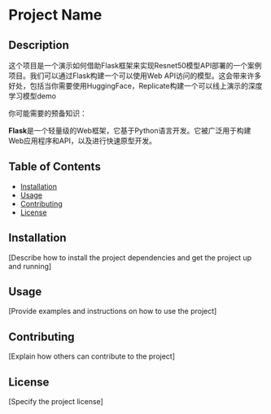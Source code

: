 # Project Name

## Description

这个项目是一个演示如何借助Flask框架来实现Resnet50模型API部署的一个案例项目。我们可以通过Flask构建一个可以使用Web API访问的模型。这会带来许多好处，包括当你需要使用HuggingFace，Replicate构建一个可以线上演示的深度学习模型demo

你可能需要的预备知识：

**Flask**是一个轻量级的Web框架，它基于Python语言开发。它被广泛用于构建Web应用程序和API，以及进行快速原型开发。
## Table of Contents

- [Installation](#installation)
- [Usage](#usage)
- [Contributing](#contributing)
- [License](#license)

## Installation

[Describe how to install the project dependencies and get the project up and running]

## Usage

[Provide examples and instructions on how to use the project]

## Contributing

[Explain how others can contribute to the project]

## License

[Specify the project license]
